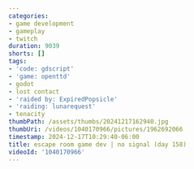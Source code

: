 ```yaml
---
categories:
- game development
- gameplay
- twitch
duration: 9039
shorts: []
tags:
- 'code: gdscript'
- 'game: openttd'
- godot
- lost contact
- 'raided by: ExpiredPopsicle'
- 'raiding: lunarequest'
- tenacity
thumbPath: /assets/thumbs/20241217162940.jpg
thumbUri: /videos/1040170966/pictures/1962692066
timestamp: 2024-12-17T10:29:40-06:00
title: escape room game dev | no signal (day 158)
videoId: '1040170966'
---
```

